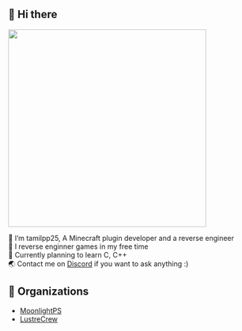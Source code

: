 ## 👋 Hi there
<a href="https://skillicons.dev">
    <img src="https://skillicons.dev/icons?i=java,python,ts,js,lua,cs,mysql,mongodb" width="400" />
</a>

👋 I’m tamilpp25, A Minecraft plugin developer and a reverse engineer \
👀 I reverse enginner games in my free time \
🌱 Currently planning to learn C, C++ \
🌏 Contact me on [Discord](https://discord.com/users/274713240137891840) if you want to ask anything :)

## 🏢 Organizations
  - [MoonlightPS](https://github.com/MoonlightPS)
  - [LustreCrew](https://github.com/LustreCrew)
